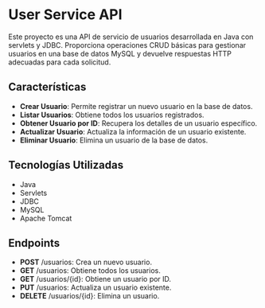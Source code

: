 # User Service API

Este proyecto es una API de servicio de usuarios desarrollada en Java con servlets y JDBC. Proporciona operaciones CRUD básicas para gestionar usuarios en una base de datos MySQL y devuelve respuestas HTTP adecuadas para cada solicitud.

## Características

- **Crear Usuario**: Permite registrar un nuevo usuario en la base de datos.
- **Listar Usuarios**: Obtiene todos los usuarios registrados.
- **Obtener Usuario por ID**: Recupera los detalles de un usuario específico.
- **Actualizar Usuario**: Actualiza la información de un usuario existente.
- **Eliminar Usuario**: Elimina un usuario de la base de datos.

## Tecnologías Utilizadas

- Java
- Servlets
- JDBC
- MySQL
- Apache Tomcat

## Endpoints
- **POST** /usuarios: Crea un nuevo usuario.
- **GET** /usuarios: Obtiene todos los usuarios.
- **GET** /usuarios/{id}: Obtiene un usuario por ID.
- **PUT** /usuarios: Actualiza un usuario existente.
- **DELETE** /usuarios/{id}: Elimina un usuario.